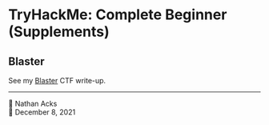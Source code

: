 # TryHackMe: Complete Beginner (Supplements)

## Blaster

See my [Blaster](../notes/tryhackme-blaster.md) CTF write-up.

- - - -

👤 Nathan Acks  
📅 December 8, 2021
